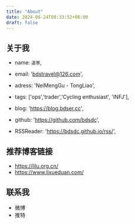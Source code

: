 ```yaml
---
title: "About"
date: 2024-08-24T08:33:52+08:00
draft: false
---
```


## 关于我

- name: `道草`,
- email: 'bdstravel@126.com',
- adress: 'NeiMengGu - TongLiao',
- tags: ['ops','trader','Cycling enthusiast', 'INFJ'],

- blog:   'https://blog.bdser.cc',
- github: 'https://github.com/bdsdc',
- RSSReader: 'https://bdsdc.github.io/rss/',


## 推荐博客链接
- https://lilu.org.cn/
- https://www.lixueduan.com/

## 联系我
- 微博
- 推特
